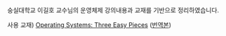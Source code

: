 숭실대학교 이길호 교수님의 운영체제 강의내용과 교재를 기반으로 정리하였습니다.

사용 교재) [Operating Systems: Three Easy Pieces](https://pages.cs.wisc.edu/~remzi/OSTEP/) ([번역본](https://github.com/remzi-arpacidusseau/ostep-translations/tree/master/korean))
